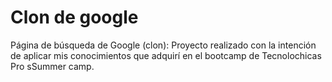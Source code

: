 # Clon de google
Página de búsqueda de Google (clon): Proyecto realizado con la intención de aplicar mis conocimientos que adquirí en el bootcamp de Tecnolochicas Pro sSummer camp.
